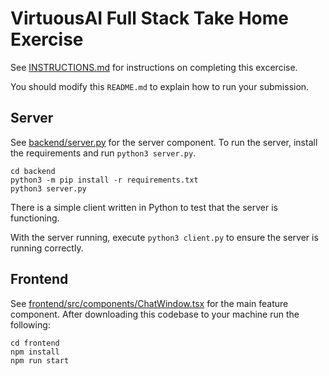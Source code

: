 # VirtuousAI Full Stack Take Home Exercise

See [INSTRUCTIONS.md](INSTRUCTIONS.md) for instructions on completing this excercise.

You should modify this `README.md` to explain how to run your submission.

## Server

See [backend/server.py](backend/server.py) for the server component. To run the server, install the requirements and run `python3 server.py`.

```
cd backend
python3 -m pip install -r requirements.txt
python3 server.py
```

There is a simple client written in Python to test that the server is functioning.

With the server running, execute `python3 client.py` to ensure the server is running correctly.

## Frontend

See [frontend/src/components/ChatWindow.tsx](frontend/src/components/ChatWindow.tsx) for the main feature component.
After downloading this codebase to your machine run the following:

```
cd frontend
npm install
npm run start
```
